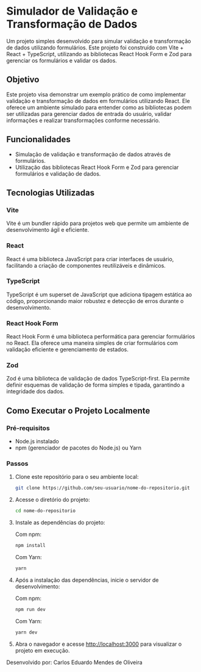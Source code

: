 # Simulador de Validação e Transformação de Dados

Um projeto simples desenvolvido para simular validação e transformação de dados utilizando formulários. Este projeto foi construído com Vite + React + TypeScript, utilizando as bibliotecas React Hook Form e Zod para gerenciar os formulários e validar os dados.

## Objetivo

Este projeto visa demonstrar um exemplo prático de como implementar validação e transformação de dados em formulários utilizando React. Ele oferece um ambiente simulado para entender como as bibliotecas podem ser utilizadas para gerenciar dados de entrada do usuário, validar informações e realizar transformações conforme necessário.

## Funcionalidades

- Simulação de validação e transformação de dados através de formulários.
- Utilização das bibliotecas React Hook Form e Zod para gerenciar formulários e validação de dados.

## Tecnologias Utilizadas

### Vite
Vite é um bundler rápido para projetos web que permite um ambiente de desenvolvimento ágil e eficiente.

### React
React é uma biblioteca JavaScript para criar interfaces de usuário, facilitando a criação de componentes reutilizáveis e dinâmicos.

### TypeScript
TypeScript é um superset de JavaScript que adiciona tipagem estática ao código, proporcionando maior robustez e detecção de erros durante o desenvolvimento.

### React Hook Form
React Hook Form é uma biblioteca performática para gerenciar formulários no React. Ela oferece uma maneira simples de criar formulários com validação eficiente e gerenciamento de estados.

### Zod
Zod é uma biblioteca de validação de dados TypeScript-first. Ela permite definir esquemas de validação de forma simples e tipada, garantindo a integridade dos dados.

## Como Executar o Projeto Localmente

### Pré-requisitos

- Node.js instalado
- npm (gerenciador de pacotes do Node.js) ou Yarn

### Passos

1. Clone este repositório para o seu ambiente local:

    ```bash
    git clone https://github.com/seu-usuario/nome-do-repositorio.git
    ```

2. Acesse o diretório do projeto:

    ```bash
    cd nome-do-repositorio
    ```

3. Instale as dependências do projeto:

    Com npm:

    ```bash
    npm install
    ```

    Com Yarn:

    ```bash
    yarn
    ```

4. Após a instalação das dependências, inicie o servidor de desenvolvimento:

    Com npm:

    ```bash
    npm run dev
    ```

    Com Yarn:

    ```bash
    yarn dev
    ```

5. Abra o navegador e acesse [http://localhost:3000](http://localhost:3000) para visualizar o projeto em execução.


Desenvolvido por: Carlos Eduardo Mendes de Oliveira

